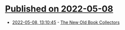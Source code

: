 # [Published on 2022-05-08](index.md)

* [2022-05-08, 13:10:45](https://news.ycombinator.com/item?id=31303687) - [The New Old Book Collectors](https://www.nytimes.com/2022/05/07/style/rare-used-book-collectors.html)
